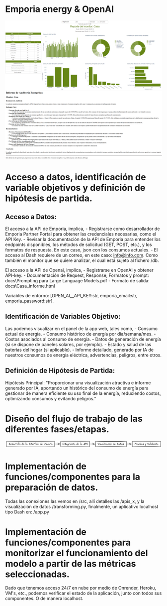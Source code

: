 # Emporia energy & OpenAI
![docs/Casa_diagrama.png](docs/Casa_diagrama.png)
![docs/Casa_informe.png](docs/Casa_informe.png)

# Acceso a datos, identificación de variable objetivos y definición de hipótesis de partida.

## Acceso a Datos:
El acceso a la API de Emporia, implica,
    - Registrarse como desarrollador de Emporia Partner Portal para obtener las credenciales necesarias, como el API Key.
    - Revisar la documentación de la API de Emporia para entender los endpoints disponibles, los métodos de solicitud (GET, POST, etc.), y los formatos de respuesta. En este caso, json con los consumos actuales.
    - El acceso al Dash requiere de un correo, en este caso: info@info.com. Como también el monitor que se quiere analizar, el cual está sujeto al fichero /db.

El acceso a la API de Openai, implica,
    - Registrarse en OpenAI y obtener API-key.
    - Documentación de Request, Response, Formatos y prompt: docs\Prompting para Large Language Models.pdf
    - Formato de salida: docs\Casa_informe.html

Variables de entorno: [OPEN_AI__API_KEY:str, emporia_email:str, emporia_password:str].
    
## Identificación de Variables Objetivo:
Las podemos visualizar en el panel de la app web, tales como,
    - Consumo actual de energía.
    - Consumo histórico de energía por día/semana/mes.
    - Costos asociados al consumo de energía.
    - Datos de generación de energía (si se dispone de paneles solares, por ejemplo).
    - Estado y salud de las baterías del hogar (si aplicable).
    - Informe detallado, generado por IA de nuestros consumos de energía eléctrica, advertencias, peligros, entre otros.

## Definición de Hipótesis de Partida:
Hipótesis Principal: "Proporcionar una visualización atractiva e informe generado por IA, aportando un histórico del consumo de energía para gestionar de manera eficiente su uso final de la energía, reduciendo costos, optimizando consumos y evitando peligros."


# Diseño del flujo de trabajo de las diferentes fases/etapas.
![docs/esquema.png](docs/esquema.png)


# Implementación de funciones/componentes para la preparación de datos.
Todas las conexiones las vemos en /src, allí detalles las /apis_x, y la visualización de datos /transforming.py, finalmente, un aplicativo localhost tipo Dash en: /app.py


# Implementación de funciones/componentes para monitorizar el funcionamiento del modelo a partir de las métricas seleccionadas.
Dado que tenemos acceso 24/7 en nube por medio de Onrender, Heroku, VM's, etc., podemos verificar el estado de la aplicación, junto con todos sus componentes. O de manera localhost.